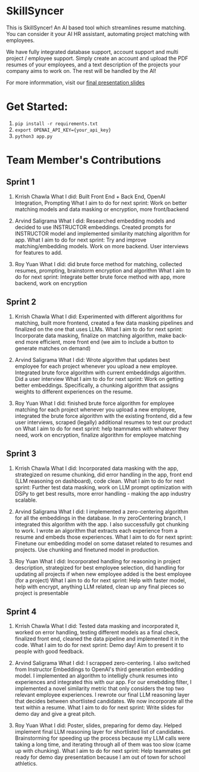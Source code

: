 # SkillSyncer
This is SkillSyncer! An AI based tool which streamlines resume matching. You can consider it your AI HR assistant, automating project matching with employees. 

We have fully integrated database support, account support and multi project / employee support. Simply create an account and upload the PDF resumes of your employees, and a text description of the projects your company aims to work on. The rest will be handled by the AI!

For more informmation, visit our [final presentation slides](https://docs.google.com/presentation/d/114gSoesFxxMDDUXXutnhAdf1lSK36WeHCBM_zN_RKFI/edit#slide=id.g2c299bb166e_0_0)

# Get Started:
1. ```pip install -r requirements.txt```
2. ```export OPENAI_API_KEY={your_api_key}```
3. ```python3 app.py```


# Team Member's Contributions
## Sprint 1
1. Krrish Chawla
What I did: Built Front End + Back End, OpenAI Integration, Prompting
What I aim to do for next sprint: Work on better matching models and data masking or encryption, more front/backend

2. Arvind Saligrama
What I did: Researched embedding models and decided to use INSTRUCTOR embeddings. Created prompts for INSTRUCTOR model and implemented similarity matching algorithm for app.
What I aim to do for next sprint: Try and improve matching/embedding models. Work on more backend. User interviews for features to add.

3. Roy Yuan
What I did: did brute force method for matching, collected resumes, prompting, brainstorm encryption and algorithm
What I aim to do for next sprint: Integrate better brute force method with app, more backend, work on encryption


## Sprint 2
1. Krrish Chawla
What I did: Experimented with different algorithms for matching, built more frontend, created a few data masking pipelines and finalized on the one that uses LLMs.
What I aim to do for next sprint: Incorporate data masking, finalize on matching algorithm, make back-end more efficient, more front end (we aim to include a button to generate matches on demand)

2. Arvind Saligrama
What I did: Wrote algorithm that updates best employee for each project whenever you upload a new employee. Integrated brute force algorithm with current embeddindgs algorithm. Did a user interview
What I aim to do for next sprint: Work on getting better embeddings. Specifically, a chunking algorithm that assigns weights to different experiences on the resume.

3. Roy Yuan
What I did: finished brute force algorithm for employee matching for each project whenever you upload a new employee, integrated the brute force algorithm with the existing frontend, did a few user interviews, scraped (legally) additional resumes to test our product on
What I aim to do for next sprint: help teammates with whatever they need, work on encryption, finalize algorithm for employee matching

## Sprint 3
1. Krrish Chawla
What I did: Incorporated data masking with the app, strategized on resume chunking, did error handling in the app, front end (LLM reasoning on dashboard), code clean.
What I aim to do for next sprint: Further test data masking, work on LLM prompt optimization with DSPy to get best results, more error handling - making the app industry scalable.

2. Arvind Saligrama
What I did: I implemented a zero-centering algorithm for all the embeddings in the database. In my zeroCentering branch, I integrated this algorithm with the app. I also successfully got chunking to work. I wrote an algorithm that extracts each experience from a resume and embeds those experiences.
What I aim to do for next sprint: Finetune our embedding model on some dataset related to resumes and projects. Use chunking and finetuned model in production. 

4. Roy Yuan
What I did: Incorporated handling for reasoning in project description, strategized for best employee selection, did handling for updating all projects if when new employee added is the best employee (for a project)
What I aim to do for next sprint: Help with faster model, help with encrypt, anything LLM related, clean up any final pieces so project is presentable


## Sprint 4
1. Krrish Chawla
What I did: Tested data masking and incorporated it, worked on error handling, testing different models as a final check, finalized front end, cleaned the data pipeline and implemented it in the code.
What I aim to do for next sprint: Demo day! Aim to present it to people with good feedback.

2. Arvind Saligrama
What I did: I scrapped zero-centering. I also switched from Instructor Embeddings to OpenAI's third generation embedding model. I implemented an algorithm to intelligly chunk resumes into experiences and integrated this with our app. For our emebdding filter, I implemented a novel similarity metric that only considers the top two relevant employee experiences. I rewrote our final LLM reasoning layer that decides between shortlisted candidates. We now incorporate all the text within a resume.
What I aim to do for next sprint: Write slides for demo day and give a great pitch.

3. Roy Yuan
What I did: Poster, slides, preparing for demo day. Helped implement final LLM reasoning layer for shortlisted list of candidates. Brainstorming for speeding up the process because my LLM calls were taking a long time, and iterating through all of them was too slow (came up with chunking).
What I aim to do for next sprint: Help teammates get ready for demo day presentation because I am out of town for school athletics.
